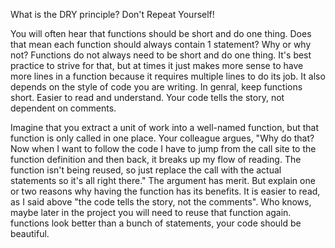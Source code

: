 What is the DRY principle?
    Don't Repeat Yourself!

You will often hear that functions should be short and do one thing. Does that mean each function should always contain 1 statement? Why or why not?
    Functions do not always need to be short and do one thing. It's best practice to strive for that, but at times it just makes more sense to have more lines in a function because it requires multiple lines to do its job. It also depends on the style of code you are writing. In genral, keep functions short. Easier to read and understand. Your code tells the story, not dependent on comments.

Imagine that you extract a unit of work into a well-named function, but that function is only called in one place. Your colleague argues, "Why do that? Now when I want to follow the code I have to jump from the call site to the function definition and then back, it breaks up my flow of reading. The function isn't being reused, so just replace the call with the actual statements so it's all right there." The argument has merit. But explain one or two reasons why having the function has its benefits.
    It is easier to read, as I said above "the code tells the story, not the comments". Who knows, maybe later in the project you will need to reuse that function again. functions look better than a bunch of statements, your code should be beautiful.